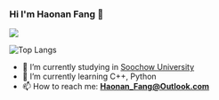 ### Hi I'm Haonan Fang 👋

![](https://github-readme-stats.vercel.app/api?username=Neon-Rainbow&show_icons=true&theme=radical) 

![Top Langs](https://github-readme-stats.vercel.app/api/top-langs/?username=Neon-Rainbow&layout=compact&theme=tokyonight)

- 🔭 I’m currently studying in [Soochow University](http://scst.suda.edu.cn)
- 🌱 I’m currently learning C++, Python
- 📫 How to reach me: **Haonan_Fang@Outlook.com**

